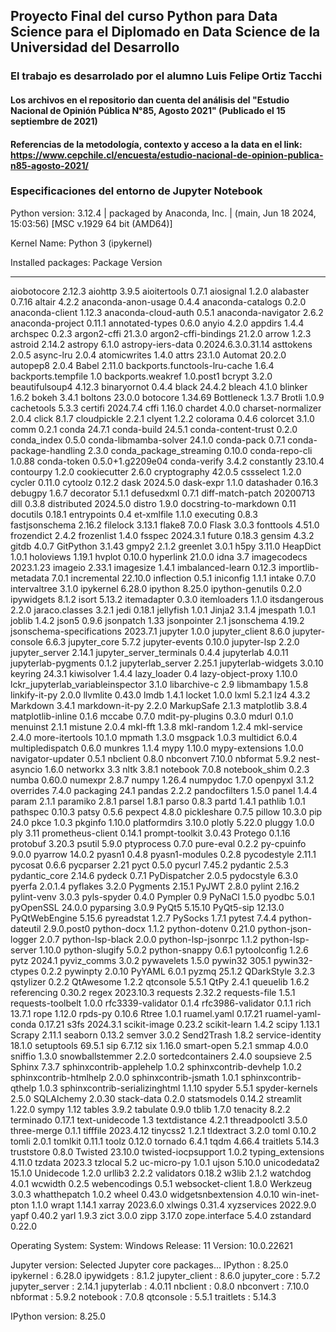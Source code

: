 ## Proyecto Final del curso Python para Data Science para el Diplomado en Data Science de la Universidad del Desarrollo
### El trabajo es desarrolado por el alumno Luis Felipe Ortiz Tacchi
#### Los archivos en el repositorio dan cuenta del análisis del "Estudio Nacional de Opinión Pública N°85, Agosto 2021" (Publicado el 15 septiembre de 2021)
#### Referencias de la metodología, contexto y acceso a la data en el link: https://www.cepchile.cl/encuesta/estudio-nacional-de-opinion-publica-n85-agosto-2021/

### Especificaciones del entorno de Jupyter Notebook
Python version:
3.12.4 | packaged by Anaconda, Inc. | (main, Jun 18 2024, 15:03:56) [MSC v.1929 64 bit (AMD64)]

Kernel Name:
Python 3 (ipykernel)

Installed packages:
Package                           Version
--------------------------------- ------------------
aiobotocore                       2.12.3
aiohttp                           3.9.5
aioitertools                      0.7.1
aiosignal                         1.2.0
alabaster                         0.7.16
altair                            4.2.2
anaconda-anon-usage               0.4.4
anaconda-catalogs                 0.2.0
anaconda-client                   1.12.3
anaconda-cloud-auth               0.5.1
anaconda-navigator                2.6.2
anaconda-project                  0.11.1
annotated-types                   0.6.0
anyio                             4.2.0
appdirs                           1.4.4
archspec                          0.2.3
argon2-cffi                       21.3.0
argon2-cffi-bindings              21.2.0
arrow                             1.2.3
astroid                           2.14.2
astropy                           6.1.0
astropy-iers-data                 0.2024.6.3.0.31.14
asttokens                         2.0.5
async-lru                         2.0.4
atomicwrites                      1.4.0
attrs                             23.1.0
Automat                           20.2.0
autopep8                          2.0.4
Babel                             2.11.0
backports.functools-lru-cache     1.6.4
backports.tempfile                1.0
backports.weakref                 1.0.post1
bcrypt                            3.2.0
beautifulsoup4                    4.12.3
binaryornot                       0.4.4
black                             24.4.2
bleach                            4.1.0
blinker                           1.6.2
bokeh                             3.4.1
boltons                           23.0.0
botocore                          1.34.69
Bottleneck                        1.3.7
Brotli                            1.0.9
cachetools                        5.3.3
certifi                           2024.7.4
cffi                              1.16.0
chardet                           4.0.0
charset-normalizer                2.0.4
click                             8.1.7
cloudpickle                       2.2.1
clyent                            1.2.2
colorama                          0.4.6
colorcet                          3.1.0
comm                              0.2.1
conda                             24.7.1
conda-build                       24.5.1
conda-content-trust               0.2.0
conda_index                       0.5.0
conda-libmamba-solver             24.1.0
conda-pack                        0.7.1
conda-package-handling            2.3.0
conda_package_streaming           0.10.0
conda-repo-cli                    1.0.88
conda-token                       0.5.0+1.g2209e04
conda-verify                      3.4.2
constantly                        23.10.4
contourpy                         1.2.0
cookiecutter                      2.6.0
cryptography                      42.0.5
cssselect                         1.2.0
cycler                            0.11.0
cytoolz                           0.12.2
dask                              2024.5.0
dask-expr                         1.1.0
datashader                        0.16.3
debugpy                           1.6.7
decorator                         5.1.1
defusedxml                        0.7.1
diff-match-patch                  20200713
dill                              0.3.8
distributed                       2024.5.0
distro                            1.9.0
docstring-to-markdown             0.11
docutils                          0.18.1
entrypoints                       0.4
et-xmlfile                        1.1.0
executing                         0.8.3
fastjsonschema                    2.16.2
filelock                          3.13.1
flake8                            7.0.0
Flask                             3.0.3
fonttools                         4.51.0
frozendict                        2.4.2
frozenlist                        1.4.0
fsspec                            2024.3.1
future                            0.18.3
gensim                            4.3.2
gitdb                             4.0.7
GitPython                         3.1.43
gmpy2                             2.1.2
greenlet                          3.0.1
h5py                              3.11.0
HeapDict                          1.0.1
holoviews                         1.19.1
hvplot                            0.10.0
hyperlink                         21.0.0
idna                              3.7
imagecodecs                       2023.1.23
imageio                           2.33.1
imagesize                         1.4.1
imbalanced-learn                  0.12.3
importlib-metadata                7.0.1
incremental                       22.10.0
inflection                        0.5.1
iniconfig                         1.1.1
intake                            0.7.0
intervaltree                      3.1.0
ipykernel                         6.28.0
ipython                           8.25.0
ipython-genutils                  0.2.0
ipywidgets                        8.1.2
isort                             5.13.2
itemadapter                       0.3.0
itemloaders                       1.1.0
itsdangerous                      2.2.0
jaraco.classes                    3.2.1
jedi                              0.18.1
jellyfish                         1.0.1
Jinja2                            3.1.4
jmespath                          1.0.1
joblib                            1.4.2
json5                             0.9.6
jsonpatch                         1.33
jsonpointer                       2.1
jsonschema                        4.19.2
jsonschema-specifications         2023.7.1
jupyter                           1.0.0
jupyter_client                    8.6.0
jupyter-console                   6.6.3
jupyter_core                      5.7.2
jupyter-events                    0.10.0
jupyter-lsp                       2.2.0
jupyter_server                    2.14.1
jupyter_server_terminals          0.4.4
jupyterlab                        4.0.11
jupyterlab-pygments               0.1.2
jupyterlab_server                 2.25.1
jupyterlab-widgets                3.0.10
keyring                           24.3.1
kiwisolver                        1.4.4
lazy_loader                       0.4
lazy-object-proxy                 1.10.0
lckr_jupyterlab_variableinspector 3.1.0
libarchive-c                      2.9
libmambapy                        1.5.8
linkify-it-py                     2.0.0
llvmlite                          0.43.0
lmdb                              1.4.1
locket                            1.0.0
lxml                              5.2.1
lz4                               4.3.2
Markdown                          3.4.1
markdown-it-py                    2.2.0
MarkupSafe                        2.1.3
matplotlib                        3.8.4
matplotlib-inline                 0.1.6
mccabe                            0.7.0
mdit-py-plugins                   0.3.0
mdurl                             0.1.0
menuinst                          2.1.1
mistune                           2.0.4
mkl-fft                           1.3.8
mkl-random                        1.2.4
mkl-service                       2.4.0
more-itertools                    10.1.0
mpmath                            1.3.0
msgpack                           1.0.3
multidict                         6.0.4
multipledispatch                  0.6.0
munkres                           1.1.4
mypy                              1.10.0
mypy-extensions                   1.0.0
navigator-updater                 0.5.1
nbclient                          0.8.0
nbconvert                         7.10.0
nbformat                          5.9.2
nest-asyncio                      1.6.0
networkx                          3.3
nltk                              3.8.1
notebook                          7.0.8
notebook_shim                     0.2.3
numba                             0.60.0
numexpr                           2.8.7
numpy                             1.26.4
numpydoc                          1.7.0
openpyxl                          3.1.2
overrides                         7.4.0
packaging                         24.1
pandas                            2.2.2
pandocfilters                     1.5.0
panel                             1.4.4
param                             2.1.1
paramiko                          2.8.1
parsel                            1.8.1
parso                             0.8.3
partd                             1.4.1
pathlib                           1.0.1
pathspec                          0.10.3
patsy                             0.5.6
pexpect                           4.8.0
pickleshare                       0.7.5
pillow                            10.3.0
pip                               24.0
pkce                              1.0.3
pkginfo                           1.10.0
platformdirs                      3.10.0
plotly                            5.22.0
pluggy                            1.0.0
ply                               3.11
prometheus-client                 0.14.1
prompt-toolkit                    3.0.43
Protego                           0.1.16
protobuf                          3.20.3
psutil                            5.9.0
ptyprocess                        0.7.0
pure-eval                         0.2.2
py-cpuinfo                        9.0.0
pyarrow                           14.0.2
pyasn1                            0.4.8
pyasn1-modules                    0.2.8
pycodestyle                       2.11.1
pycosat                           0.6.6
pycparser                         2.21
pyct                              0.5.0
pycurl                            7.45.2
pydantic                          2.5.3
pydantic_core                     2.14.6
pydeck                            0.7.1
PyDispatcher                      2.0.5
pydocstyle                        6.3.0
pyerfa                            2.0.1.4
pyflakes                          3.2.0
Pygments                          2.15.1
PyJWT                             2.8.0
pylint                            2.16.2
pylint-venv                       3.0.3
pyls-spyder                       0.4.0
Pympler                           0.9
PyNaCl                            1.5.0
pyodbc                            5.0.1
pyOpenSSL                         24.0.0
pyparsing                         3.0.9
PyQt5                             5.15.10
PyQt5-sip                         12.13.0
PyQtWebEngine                     5.15.6
pyreadstat                        1.2.7
PySocks                           1.7.1
pytest                            7.4.4
python-dateutil                   2.9.0.post0
python-docx                       1.1.2
python-dotenv                     0.21.0
python-json-logger                2.0.7
python-lsp-black                  2.0.0
python-lsp-jsonrpc                1.1.2
python-lsp-server                 1.10.0
python-slugify                    5.0.2
python-snappy                     0.6.1
pytoolconfig                      1.2.6
pytz                              2024.1
pyviz_comms                       3.0.2
pywavelets                        1.5.0
pywin32                           305.1
pywin32-ctypes                    0.2.2
pywinpty                          2.0.10
PyYAML                            6.0.1
pyzmq                             25.1.2
QDarkStyle                        3.2.3
qstylizer                         0.2.2
QtAwesome                         1.2.2
qtconsole                         5.5.1
QtPy                              2.4.1
queuelib                          1.6.2
referencing                       0.30.2
regex                             2023.10.3
requests                          2.32.2
requests-file                     1.5.1
requests-toolbelt                 1.0.0
rfc3339-validator                 0.1.4
rfc3986-validator                 0.1.1
rich                              13.7.1
rope                              1.12.0
rpds-py                           0.10.6
Rtree                             1.0.1
ruamel.yaml                       0.17.21
ruamel-yaml-conda                 0.17.21
s3fs                              2024.3.1
scikit-image                      0.23.2
scikit-learn                      1.4.2
scipy                             1.13.1
Scrapy                            2.11.1
seaborn                           0.13.2
semver                            3.0.2
Send2Trash                        1.8.2
service-identity                  18.1.0
setuptools                        69.5.1
sip                               6.7.12
six                               1.16.0
smart-open                        5.2.1
smmap                             4.0.0
sniffio                           1.3.0
snowballstemmer                   2.2.0
sortedcontainers                  2.4.0
soupsieve                         2.5
Sphinx                            7.3.7
sphinxcontrib-applehelp           1.0.2
sphinxcontrib-devhelp             1.0.2
sphinxcontrib-htmlhelp            2.0.0
sphinxcontrib-jsmath              1.0.1
sphinxcontrib-qthelp              1.0.3
sphinxcontrib-serializinghtml     1.1.10
spyder                            5.5.1
spyder-kernels                    2.5.0
SQLAlchemy                        2.0.30
stack-data                        0.2.0
statsmodels                       0.14.2
streamlit                         1.22.0
sympy                             1.12
tables                            3.9.2
tabulate                          0.9.0
tblib                             1.7.0
tenacity                          8.2.2
terminado                         0.17.1
text-unidecode                    1.3
textdistance                      4.2.1
threadpoolctl                     3.5.0
three-merge                       0.1.1
tifffile                          2023.4.12
tinycss2                          1.2.1
tldextract                        3.2.0
toml                              0.10.2
tomli                             2.0.1
tomlkit                           0.11.1
toolz                             0.12.0
tornado                           6.4.1
tqdm                              4.66.4
traitlets                         5.14.3
truststore                        0.8.0
Twisted                           23.10.0
twisted-iocpsupport               1.0.2
typing_extensions                 4.11.0
tzdata                            2023.3
tzlocal                           5.2
uc-micro-py                       1.0.1
ujson                             5.10.0
unicodedata2                      15.1.0
Unidecode                         1.2.0
urllib3                           2.2.2
validators                        0.18.2
w3lib                             2.1.2
watchdog                          4.0.1
wcwidth                           0.2.5
webencodings                      0.5.1
websocket-client                  1.8.0
Werkzeug                          3.0.3
whatthepatch                      1.0.2
wheel                             0.43.0
widgetsnbextension                4.0.10
win-inet-pton                     1.1.0
wrapt                             1.14.1
xarray                            2023.6.0
xlwings                           0.31.4
xyzservices                       2022.9.0
yapf                              0.40.2
yarl                              1.9.3
zict                              3.0.0
zipp                              3.17.0
zope.interface                    5.4.0
zstandard                         0.22.0

Operating System:
System: Windows
Release: 11
Version: 10.0.22621

Jupyter version:
Selected Jupyter core packages...
IPython          : 8.25.0
ipykernel        : 6.28.0
ipywidgets       : 8.1.2
jupyter_client   : 8.6.0
jupyter_core     : 5.7.2
jupyter_server   : 2.14.1
jupyterlab       : 4.0.11
nbclient         : 0.8.0
nbconvert        : 7.10.0
nbformat         : 5.9.2
notebook         : 7.0.8
qtconsole        : 5.5.1
traitlets        : 5.14.3

IPython version:
8.25.0
